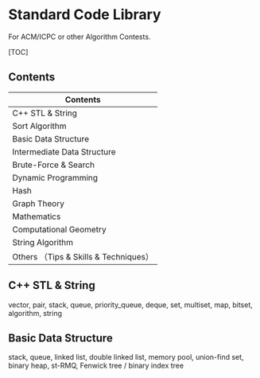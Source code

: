 # Standard Code Library

For ACM/ICPC or other Algorithm Contests.



[TOC]



## Contents

| Contents                            |
| ----------------------------------- |
| C++ STL & String                    |
| Sort Algorithm                      |
| Basic Data Structure                |
| Intermediate Data Structure         |
| Brute-Force & Search                |
| Dynamic Programming                 |
| Hash                                |
| Graph Theory                        |
| Mathematics                         |
| Computational Geometry              |
| String Algorithm                    |
| Others （Tips & Skills & Techniques） |



## C++ STL & String

vector, pair, stack, queue, priority_queue, deque, set, multiset, map, bitset, algorithm, string



## Basic Data Structure

stack, queue, linked list, double linked list, memory pool, union-find set, binary heap, st-RMQ, Fenwick tree / binary index tree 



